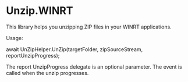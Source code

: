 Unzip.WINRT
===========

This library helps you unzipping ZIP files in your WINRT applications.

Usage:

await UnZipHelper.UnZip(targetFolder, zipSourceStream, reportUnzipProgress);

The report UnzipProgress delegate is an optional parameter. The event is called when the unzip progresses.


